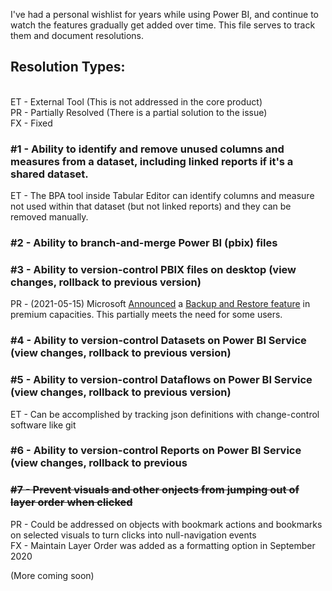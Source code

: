 I've had a personal wishlist for years while using Power BI, and continue to watch the features gradually get added over time.
This file serves to track them and document resolutions.

## Resolution Types:
<br>ET - External Tool (This is not addressed in the core product)
<br>PR - Partially Resolved (There is a partial solution to the issue)
<br>FX - Fixed

### #1 - Ability to identify and remove unused columns and measures from a dataset, including linked reports if it's a shared dataset.
  ET - The BPA tool inside Tabular Editor can identify columns and measure not used within that dataset (but not linked reports) and they can be removed manually.

### #2 - Ability to branch-and-merge Power BI (pbix) files

### #3 - Ability to version-control PBIX files on desktop (view changes, rollback to previous version)
  PR - (2021-05-15) Microsoft [Announced](https://powerbi.microsoft.com/en-us/blog/announcing-support-for-backup-and-restore-of-power-bi-datasets/) a [Backup and Restore feature](https://docs.microsoft.com/en-us/power-bi/admin/service-premium-backup-restore-dataset) in premium capacities. This partially meets the need for some users.

### #4 - Ability to version-control Datasets on Power BI Service (view changes, rollback to previous version)

### #5 - Ability to version-control Dataflows on Power BI Service (view changes, rollback to previous version)
  ET - Can be accomplished by tracking json definitions with change-control software like git

### #6 - Ability to version-control Reports on Power BI Service (view changes, rollback to previous 

### ~~#7 - Prevent visuals and other onjects from jumping out of layer order when clicked~~
  PR - Could be addressed on objects with bookmark actions and bookmarks on selected visuals to turn clicks into null-navigation events
<br>  FX - Maintain Layer Order was added as a formatting option in September 2020


(More coming soon)
